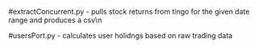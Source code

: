 #extractConcurrent.py - pulls stock returns from tingo for the given date range and produces a csv\n

#usersPort.py - calculates user holidngs based on raw trading data
